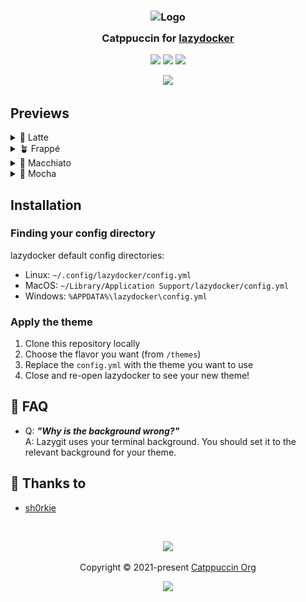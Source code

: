 <h3 align="center">
	<img src="https://raw.githubusercontent.com/catppuccin/catppuccin/main/assets/logos/exports/1544x1544_circle.png" width="100" alt="Logo"/><br/>
	<img src="https://raw.githubusercontent.com/catppuccin/catppuccin/main/assets/misc/transparent.png" height="30" width="0px"/>
	Catppuccin for <a href="https://github.com/jesseduffield/lazydocker">lazydocker</a>
	<img src="https://raw.githubusercontent.com/catppuccin/catppuccin/main/assets/misc/transparent.png" height="30" width="0px"/>
</h3>

<p align="center">
	<a href="https://github.com/sh0rkie/catppuccin-lazydocker/stargazers"><img src="https://img.shields.io/github/stars/sh0rkie/catppuccin-lazydocker?colorA=363a4f&colorB=b7bdf8&style=for-the-badge"></a>
	<a href="https://github.com/sh0rkie/catppuccin-lazydocker/issues"><img src="https://img.shields.io/github/issues/sh0rkie/catppuccin-lazydocker?colorA=363a4f&colorB=f5a97f&style=for-the-badge"></a>
	<a href="https://github.com/sh0rkie/catppuccin-lazydocker/graphs/contributors"><img src="https://img.shields.io/github/contributors/sh0rkie/catppuccin-lazydocker?colorA=363a4f&colorB=a6da95&style=for-the-badge"></a>
</p>

<p align="center">
	<img src="https://raw.githubusercontent.com/catppuccin/catppuccin/main/assets/previews/preview.webp"/>
</p>

## Previews

<details>
<summary>🌻 Latte</summary>
<img src="https://raw.githubusercontent.com/catppuccin/catppuccin/main/assets/previews/latte.webp"/>
</details>
<details>
<summary>🪴 Frappé</summary>
<img src="https://raw.githubusercontent.com/catppuccin/catppuccin/main/assets/previews/frappe.webp"/>
</details>
<details>
<summary>🌺 Macchiato</summary>
<img src="https://raw.githubusercontent.com/catppuccin/catppuccin/main/assets/previews/macchiato.webp"/>
</details>
<details>
<summary>🌿 Mocha</summary>
<img src="https://raw.githubusercontent.com/catppuccin/catppuccin/main/assets/previews/mocha.webp"/>
</details>

## Installation

### Finding your config directory
lazydocker default config directories:
- Linux: `~/.config/lazydocker/config.yml`
- MacOS: `~/Library/Application Support/lazydocker/config.yml`
- Windows: `%APPDATA%\lazydocker\config.yml`

### Apply the theme
1. Clone this repository locally 
2. Choose the flavor you want (from `/themes`)
3. Replace the `config.yml` with the theme you want to use
4. Close and re-open lazydocker to see your new theme!

## 🙋 FAQ

- Q: **_"Why is the background wrong?"_**\
  A: Lazygit uses your terminal background. You should set it to the relevant background
  for your theme.

## 💝 Thanks to

- [sh0rkie](https://github.com/sh0rkie)

&nbsp;

<p align="center">
	<img src="https://raw.githubusercontent.com/catppuccin/catppuccin/main/assets/footers/gray0_ctp_on_line.svg?sanitize=true" />
</p>

<p align="center">
	Copyright &copy; 2021-present <a href="https://github.com/catppuccin" target="_blank">Catppuccin Org</a>
</p>

<p align="center">
	<a href="https://github.com/catppuccin/catppuccin/blob/main/LICENSE"><img src="https://img.shields.io/static/v1.svg?style=for-the-badge&label=License&message=MIT&logoColor=d9e0ee&colorA=363a4f&colorB=b7bdf8"/></a>
</p>
